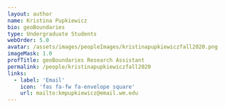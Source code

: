 ```yaml
---
layout: author
name: Kristina Pupkiewicz
bio: geoBoundaries
type: Undergraduate Students
webOrder: 5.0
avatar: /assets/images/peopleImages/kristinapupkiewiczfall2020.png
imageMask: 1.0
profTitle: geoBoundaries Research Assistant
permalink: /people/kristinapupkiewiczfall2020
links:
  - label: 'Email'
    icon: 'fas fa-fw fa-envelope square'
    url: mailto:kmpupkiewicz@email.wm.edu
---
```

